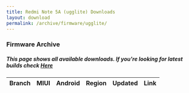 ```yaml
---
title: Redmi Note 5A (ugglite) Downloads
layout: download
permalink: /archive/firmware/ugglite/
---
```


### Firmware Archive
##### This page shows all available downloads. If you're looking for latest builds check [Here](/firmware/ugglite/)


<div class="table-responsive-md">
<table id="firmware" class="compact table table-striped table-hover table-sm">
    <thead class="thead-dark">
        <tr>
            <th>Branch</th>
            <th>MIUI</th>
            <th>Android</th>
            <th>Region</th>
            <th>Updated</th>
            <th>Link</th>
        </tr>
    </thead>
    <script>loadFirmwareDownloads('ugglite', 'full')</script>
</table>
</div>
